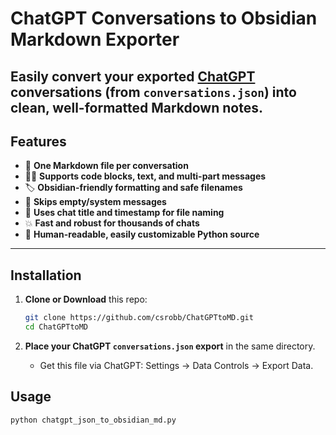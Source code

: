 # ChatGPT Conversations to Obsidian Markdown Exporter

Easily convert your exported [ChatGPT](https://chat.openai.com/) conversations (from `conversations.json`) into clean, well-formatted Markdown notes.
---

## Features

- 📁 **One Markdown file per conversation**
- 🧑‍💻 **Supports code blocks, text, and multi-part messages**
- 🏷️ **Obsidian-friendly formatting and safe filenames**
- 🚫 **Skips empty/system messages**
- 📅 **Uses chat title and timestamp for file naming**
- 💥 **Fast and robust for thousands of chats**
- 📝 **Human-readable, easily customizable Python source**

---
## Installation

1. **Clone or Download** this repo:

    ```sh
    git clone https://github.com/csrobb/ChatGPTtoMD.git
    cd ChatGPTtoMD
    ```

2. **Place your ChatGPT `conversations.json` export** in the same directory.  
   - Get this file via ChatGPT: Settings → Data Controls → Export Data.

## Usage

```sh
python chatgpt_json_to_obsidian_md.py
